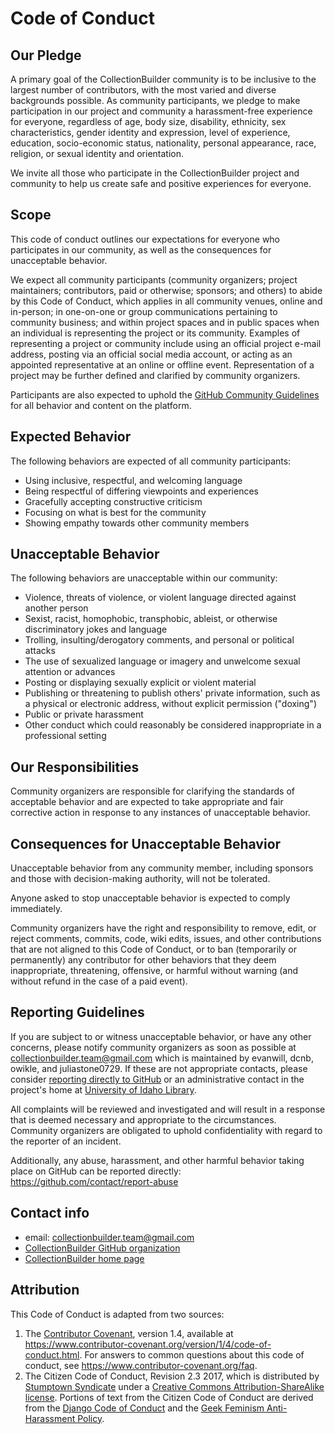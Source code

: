 # Code of Conduct

## Our Pledge

A primary goal of the CollectionBuilder community is to be inclusive to the largest number of contributors, with the most varied and diverse backgrounds possible. As community participants, we pledge to make participation in our project and community a harassment-free experience for everyone, regardless of age, body size, disability, ethnicity, sex characteristics, gender identity and expression, level of experience, education, socio-economic status, nationality, personal appearance, race, religion, or sexual identity and orientation.

We invite all those who participate in the CollectionBuilder project and community to help us create safe and positive experiences for everyone.

## Scope

This code of conduct outlines our expectations for everyone who participates in our community, as well as the consequences for unacceptable behavior.

We expect all community participants (community organizers; project maintainers; contributors, paid or otherwise; sponsors; and others) to abide by this Code of Conduct, which applies in all community venues, online and in-person; in one-on-one or group communications pertaining to community business; and within project spaces and in public spaces when an individual is representing the project or its community. 
Examples of representing a project or community include using an official project e-mail address, posting via an official social media account, or acting as an appointed representative at an online or offline event. 
Representation of a project may be further defined and clarified by community organizers.

Participants are also expected to uphold the [GitHub Community Guidelines](https://help.github.com/en/articles/github-community-guidelines) for all behavior and content on the platform.

## Expected Behavior

The following behaviors are expected of all community participants:

- Using inclusive, respectful, and welcoming language
- Being respectful of differing viewpoints and experiences
- Gracefully accepting constructive criticism
- Focusing on what is best for the community
- Showing empathy towards other community members

## Unacceptable Behavior

The following behaviors are unacceptable within our community:

- Violence, threats of violence, or violent language directed against another person
- Sexist, racist, homophobic, transphobic, ableist, or otherwise discriminatory jokes and language
- Trolling, insulting/derogatory comments, and personal or political attacks
- The use of sexualized language or imagery and unwelcome sexual attention or advances
- Posting or displaying sexually explicit or violent material
- Publishing or threatening to publish others' private information, such as a physical or electronic address, without explicit permission ("doxing")
- Public or private harassment
- Other conduct which could reasonably be considered inappropriate in a professional setting

## Our Responsibilities

Community organizers are responsible for clarifying the standards of acceptable behavior and are expected to take appropriate and fair corrective action in response to any instances of unacceptable behavior.

## Consequences for Unacceptable Behavior

Unacceptable behavior from any community member, including sponsors and those with decision-making authority, will not be tolerated.

Anyone asked to stop unacceptable behavior is expected to comply immediately.

Community organizers have the right and responsibility to remove, edit, or reject comments, commits, code, wiki edits, issues, and other contributions that are not aligned to this Code of Conduct, or to ban (temporarily or permanently) any contributor for other behaviors that they deem inappropriate, threatening, offensive, or harmful without warning (and without refund in the case of a paid event).

## Reporting Guidelines

If you are subject to or witness unacceptable behavior, or have any other concerns, please notify community organizers as soon as possible at collectionbuilder.team@gmail.com which is maintained by evanwill, dcnb, owikle, and juliastone0729.
If these are not appropriate contacts, please consider [reporting directly to GitHub](https://github.com/contact/report-abuse) or an administrative contact in the project's home at [University of Idaho Library](https://www.lib.uidaho.edu/about/directory.html).

All complaints will be reviewed and investigated and will result in a response that is deemed necessary and appropriate to the circumstances. 
Community organizers are obligated to uphold confidentiality with regard to the reporter of an incident. 

Additionally, any abuse, harassment, and other harmful behavior taking place on GitHub can be reported directly: 
https://github.com/contact/report-abuse

## Contact info

- email: collectionbuilder.team@gmail.com
- [CollectionBuilder GitHub organization](https://github.com/CollectionBuilder)
- [CollectionBuilder home page](https://collectionbuilder.github.io/)

## Attribution

This Code of Conduct is adapted from two sources:

1. The [Contributor Covenant](https://www.contributor-covenant.org/), version 1.4, available at https://www.contributor-covenant.org/version/1/4/code-of-conduct.html. For answers to common questions about this code of conduct, see https://www.contributor-covenant.org/faq.
2. The Citizen Code of Conduct, Revision 2.3 2017, which is distributed by [Stumptown Syndicate](http://stumptownsyndicate.org/) under a [Creative Commons Attribution-ShareAlike license](http://creativecommons.org/licenses/by-sa/3.0/). Portions of text from the Citizen Code of Conduct are derived from the [Django Code of Conduct](https://www.djangoproject.com/conduct/) and the [Geek Feminism Anti-Harassment Policy](http://geekfeminism.wikia.com/wiki/Conference_anti-harassment/Policy).
